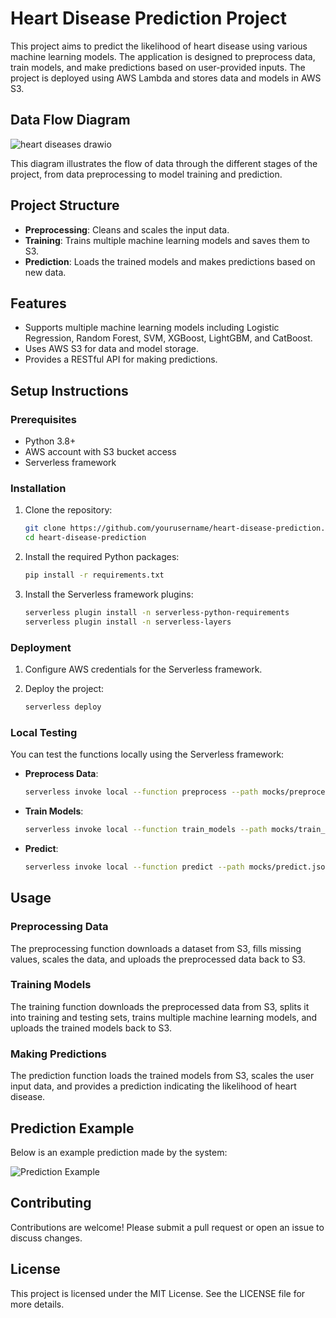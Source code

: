 # Heart Disease Prediction Project

This project aims to predict the likelihood of heart disease using various machine learning models. The application is designed to preprocess data, train models, and make predictions based on user-provided inputs. The project is deployed using AWS Lambda and stores data and models in AWS S3.

## Data Flow Diagram

![heart diseases drawio](https://github.com/user-attachments/assets/fdb75608-9cee-4f0b-a9c7-cacb7ae46aa7)

This diagram illustrates the flow of data through the different stages of the project, from data preprocessing to model training and prediction.

## Project Structure

- **Preprocessing**: Cleans and scales the input data.
- **Training**: Trains multiple machine learning models and saves them to S3.
- **Prediction**: Loads the trained models and makes predictions based on new data.

## Features

- Supports multiple machine learning models including Logistic Regression, Random Forest, SVM, XGBoost, LightGBM, and CatBoost.
- Uses AWS S3 for data and model storage.
- Provides a RESTful API for making predictions.

## Setup Instructions

### Prerequisites

- Python 3.8+
- AWS account with S3 bucket access
- Serverless framework

### Installation

1. Clone the repository:
    ```bash
    git clone https://github.com/yourusername/heart-disease-prediction.git
    cd heart-disease-prediction
    ```

2. Install the required Python packages:
    ```bash
    pip install -r requirements.txt
    ```

3. Install the Serverless framework plugins:
    ```bash
    serverless plugin install -n serverless-python-requirements
    serverless plugin install -n serverless-layers
    ```

### Deployment

1. Configure AWS credentials for the Serverless framework.

2. Deploy the project:
    ```bash
    serverless deploy
    ```

### Local Testing

You can test the functions locally using the Serverless framework:

- **Preprocess Data**:
    ```bash
    serverless invoke local --function preprocess --path mocks/preprocess.json
    ```

- **Train Models**:
    ```bash
    serverless invoke local --function train_models --path mocks/train_models.json
    ```

- **Predict**:
    ```bash
    serverless invoke local --function predict --path mocks/predict.json
    ```

## Usage

### Preprocessing Data

The preprocessing function downloads a dataset from S3, fills missing values, scales the data, and uploads the preprocessed data back to S3.

### Training Models

The training function downloads the preprocessed data from S3, splits it into training and testing sets, trains multiple machine learning models, and uploads the trained models back to S3.

### Making Predictions

The prediction function loads the trained models from S3, scales the user input data, and provides a prediction indicating the likelihood of heart disease.

## Prediction Example

Below is an example prediction made by the system:

![Prediction Example](images/prediction_example.png)

## Contributing

Contributions are welcome! Please submit a pull request or open an issue to discuss changes.

## License

This project is licensed under the MIT License. See the LICENSE file for more details.
